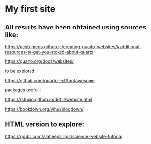 # My first site

## All results have been obtained using sources like:

<https://ucsb-meds.github.io/creating-quarto-websites/#additional-resources-to-get-you-stoked-about-quarto>

<https://quarto.org/docs/websites/>

to be explored :

<https://github.com/quarto-ext/fontawesome>

packages usefull:

<https://rstudio.github.io/distill/website.html>

<https://bookdown.org/yihui/blogdown/>

## HTML version to explore:

<https://rpubs.com/alatleephillips/science-website-tutorial>
